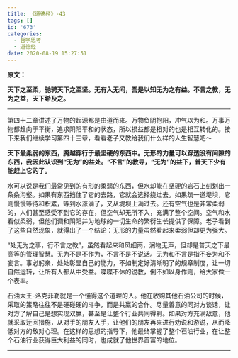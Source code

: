 ```yaml
---
title: 《道德经》-43
tags: []
id: '673'
categories:
  - 哲学思考
  - 道德经
date: 2020-08-19 15:27:51
---
```


**原文：**

**天下之至柔，驰骋天下之至坚。无有入无间，吾是以知无为之有益。不言之教，无为之益，天下希及之。**
<!-- more -->
* * *

第四十二章讲述了万物的起源都是由道而来。万物负阴抱阳，冲气以为和。万事万物都趋向于平衡，追求阴阳平和的状态，所以损益都是相对的也是相互转化的。接下来我们继续学习第四十三章，看看老子又教给我们什么样的人生智慧吧～

**天下最柔弱的东西，腾越穿行于最坚硬的东西中。无形的力量可以穿透没有间隙的东西，我因此认识到“无为”的益处。“不言”的教导，“无为”的益下，普天下少有能赶上它的了。**

水可以说是我们最常见到的有形的柔弱的东西，但水却能在坚硬的岩石上刻划出一条条沟壑。如果有东西挡住了它的去路，它就会选择绕过去。如果筑一道堤坝，它则慢慢等待和积累，等到水涨满了，又从堤坝上满过去。还有空气也是非常柔弱的，人们甚至感受不到它的存在，但空气却无所不入，充满了整个空间。空气和水看似柔弱，但他们调和阴阳并为地球的一切生命的繁衍生长提供了保障。老子看到了这些自然现象，就得出了一个结论：无形的力量虽然看起来柔弱但却更为强大。

“处无为之事，行不言之教”，虽然看起来和风细雨，润物无声，但却是普天之下最高等的管理智慧。无为不是不作为，不言不是不说话。无为和不言是指不妄为和不妄言。事必躬亲，处处彰显自己的能力，不如制定好清晰明了的规章制度，让一切自然运转，让所有人都从中受益。喋喋不休的说教，倒不如以身作则，给大家做一个表率。

石油大王-洛克菲勒就是一个懂得这个道理的人。他在收购其他石油公司的时候，采取的策略往往不是硬碰硬的斗争，而是共赢的合作。尽量善意的同对方谈话，让对方了解自己是想实现双赢，甚至是让整个行业共同得利。如果对方充满敌意，他就采取迂回措施，从对手的朋友入手，让他们的朋友再来进行劝说和游说，从而降低对方的敌对心理。在这样的思想的指导下，他最终掌握了整个石油行业，在让整个石油行业获得巨大利益的同时，也成就了他世界首富的地位。

* * *

